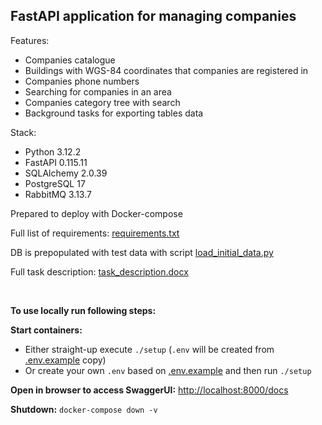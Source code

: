 ## FastAPI application for managing companies

Features:
+ Companies catalogue
+ Buildings with WGS-84 coordinates that companies are registered in
+ Companies phone numbers
+ Searching for companies in an area
+ Companies category tree with search
+ Background tasks for exporting tables data

Stack:
+ Python 3.12.2
+ FastAPI 0.115.11
+ SQLAlchemy 2.0.39
+ PostgreSQL 17
+ RabbitMQ 3.13.7

Prepared to deploy with Docker-compose

Full list of requirements: [requirements.txt](/backend/requirements.txt)

DB is prepopulated with test data with script [load_initial_data.py](/backend/load_initial_data.py)

Full task description: [task_description.docx](/task_description.docx)

<br/>

**To use locally run following steps:**

**Start containers:**
+ Either straight-up execute `./setup` (`.env` will be created from [.env.example](/.env.example) copy)
+ Or create your own `.env` based on [.env.example](/.env.example) and then run `./setup`

**Open in browser to access SwaggerUI:** <http://localhost:8000/docs>

**Shutdown:** `docker-compose down -v`